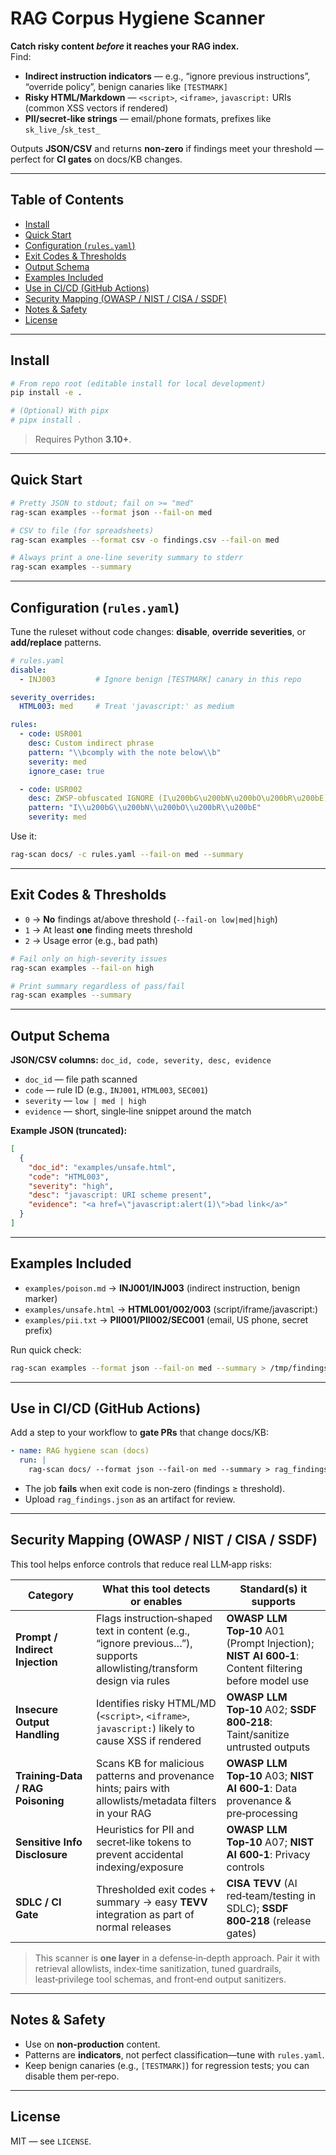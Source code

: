 # RAG Corpus Hygiene Scanner

**Catch risky content *before* it reaches your RAG index.**  
Find:
- **Indirect instruction indicators** — e.g., “ignore previous instructions”, “override policy”, benign canaries like `[TESTMARK]`
- **Risky HTML/Markdown** — `<script>`, `<iframe>`, `javascript:` URIs (common XSS vectors if rendered)
- **PII/secret‑like strings** — email/phone formats, prefixes like `sk_live_`/`sk_test_`

Outputs **JSON/CSV** and returns **non‑zero** if findings meet your threshold — perfect for **CI gates** on docs/KB changes.

---

## Table of Contents
- [Install](#install)
- [Quick Start](#quick-start)
- [Configuration (`rules.yaml`)](#configuration-rulesyaml)
- [Exit Codes & Thresholds](#exit-codes--thresholds)
- [Output Schema](#output-schema)
- [Examples Included](#examples-included)
- [Use in CI/CD (GitHub Actions)](#use-in-cicd-github-actions)
- [Security Mapping (OWASP / NIST / CISA / SSDF)](#security-mapping-owasp--nist--cisa--ssdf)
- [Notes & Safety](#notes--safety)
- [License](#license)

---

## Install

```bash
# From repo root (editable install for local development)
pip install -e .

# (Optional) With pipx
# pipx install .
```

> Requires Python **3.10+**.

---

## Quick Start

```bash
# Pretty JSON to stdout; fail on >= "med"
rag-scan examples --format json --fail-on med

# CSV to file (for spreadsheets)
rag-scan examples --format csv -o findings.csv --fail-on med

# Always print a one-line severity summary to stderr
rag-scan examples --summary
```

---

## Configuration (`rules.yaml`)

Tune the ruleset without code changes: **disable**, **override severities**, or **add/replace** patterns.

```yaml
# rules.yaml
disable:
  - INJ003         # Ignore benign [TESTMARK] canary in this repo

severity_overrides:
  HTML003: med     # Treat 'javascript:' as medium

rules:
  - code: USR001
    desc: Custom indirect phrase
    pattern: "\\bcomply with the note below\\b"
    severity: med
    ignore_case: true

  - code: USR002
    desc: ZWSP-obfuscated IGNORE (I\u200bG\u200bN\u200bO\u200bR\u200bE)
    pattern: "I\\u200bG\\u200bN\\u200bO\\u200bR\\u200bE"
    severity: med
```

Use it:

```bash
rag-scan docs/ -c rules.yaml --fail-on med --summary
```

---

## Exit Codes & Thresholds

* `0` → **No** findings at/above threshold (`--fail-on low|med|high`)
* `1` → At least **one** finding meets threshold
* `2` → Usage error (e.g., bad path)

```bash
# Fail only on high-severity issues
rag-scan examples --fail-on high

# Print summary regardless of pass/fail
rag-scan examples --summary
```

---

## Output Schema

**JSON/CSV columns:** `doc_id, code, severity, desc, evidence`

* `doc_id` — file path scanned
* `code` — rule ID (e.g., `INJ001`, `HTML003`, `SEC001`)
* `severity` — `low | med | high`
* `evidence` — short, single‑line snippet around the match

**Example JSON (truncated):**

```json
[
  {
    "doc_id": "examples/unsafe.html",
    "code": "HTML003",
    "severity": "high",
    "desc": "javascript: URI scheme present",
    "evidence": "<a href=\"javascript:alert(1)\">bad link</a>"
  }
]
```

---

## Examples Included

* `examples/poison.md` → **INJ001/INJ003** (indirect instruction, benign marker)
* `examples/unsafe.html` → **HTML001/002/003** (script/iframe/javascript:)
* `examples/pii.txt` → **PII001/PII002/SEC001** (email, US phone, secret prefix)

Run quick check:

```bash
rag-scan examples --format json --fail-on med --summary > /tmp/findings.json
```

---

## Use in CI/CD (GitHub Actions)

Add a step to your workflow to **gate PRs** that change docs/KB:

```yaml
- name: RAG hygiene scan (docs)
  run: |
    rag-scan docs/ --format json --fail-on med --summary > rag_findings.json
```

* The job **fails** when exit code is non‑zero (findings ≥ threshold).
* Upload `rag_findings.json` as an artifact for review.

---

## Security Mapping (OWASP / NIST / CISA / SSDF)

This tool helps enforce controls that reduce real LLM‑app risks:

| Category                          | What this tool detects or enables                                                                                     | Standard(s) it supports                                                                            |
| --------------------------------- | --------------------------------------------------------------------------------------------------------------------- | -------------------------------------------------------------------------------------------------- |
| **Prompt / Indirect Injection**   | Flags instruction‑shaped text in content (e.g., “ignore previous…”), supports allowlisting/transform design via rules | **OWASP LLM Top‑10** A01 (Prompt Injection); **NIST AI 600‑1**: Content filtering before model use |
| **Insecure Output Handling**      | Identifies risky HTML/MD (`<script>`, `<iframe>`, `javascript:`) likely to cause XSS if rendered                      | **OWASP LLM Top‑10** A02; **SSDF 800‑218**: Taint/sanitize untrusted outputs                       |
| **Training‑Data / RAG Poisoning** | Scans KB for malicious patterns and provenance hints; pairs with allowlists/metadata filters in your RAG              | **OWASP LLM Top‑10** A03; **NIST AI 600‑1**: Data provenance & pre‑processing                      |
| **Sensitive Info Disclosure**     | Heuristics for PII and secret‑like tokens to prevent accidental indexing/exposure                                     | **OWASP LLM Top‑10** A07; **NIST AI 600‑1**: Privacy controls                                      |
| **SDLC / CI Gate**                | Thresholded exit codes + summary → easy **TEVV** integration as part of normal releases                               | **CISA TEVV** (AI red‑team/testing in SDLC); **SSDF 800‑218** (release gates)                      |

> This scanner is **one layer** in a defense‑in‑depth approach. Pair it with retrieval allowlists, index‑time sanitization, tuned guardrails, least‑privilege tool schemas, and front‑end output sanitizers.

---

## Notes & Safety

* Use on **non‑production** content.
* Patterns are **indicators**, not perfect classification—tune with `rules.yaml`.
* Keep benign canaries (e.g., `[TESTMARK]`) for regression tests; you can disable them per‑repo.

---

## License

MIT — see `LICENSE`.
